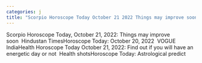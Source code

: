 ```yaml
---
categories: j
title: "Scorpio Horoscope Today October 21 2022 Things may improve soon  Hindustan Times"
---
```

Scorpio Horoscope Today, October 21, 2022: Things may improve soon&nbsp;&nbsp;Hindustan TimesHoroscope Today: October 20, 2022&nbsp;&nbsp;VOGUE IndiaHealth Horoscope Today October 21, 2022: Find out if you will have an energetic day or not&nbsp;&nbsp;Health shotsHoroscope Today: Astrological predict